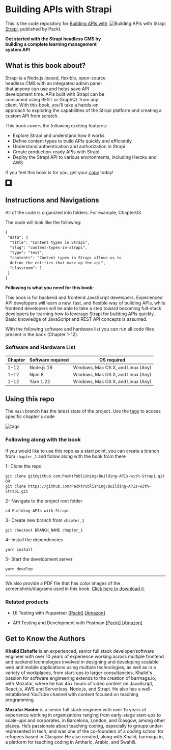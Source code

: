 # Building APIs with Strapi

<a href="https://www.packtpub.com/product/designing-web-apis-with-strapi/9781800560635?utm_source=github&utm_medium=repository&utm_campaign=9781800560635"><img src="https://static.packt-cdn.com/products/9781800560635/cover/smaller" alt="Building APIs with Strapi" height="256px" align="right"></a>

This is the code repository for [Building APIs with Strapi](https://www.packtpub.com/product/designing-web-apis-with-strapi/9781800560635?utm_source=github&utm_medium=repository&utm_campaign=9781800560635), published by Packt.

**Get started with the Strapi headless CMS by building a complete learning management system API**

## What is this book about?
Strapi is a Node.js-based, flexible, open-source headless CMS with an integrated admin panel that anyone can use and helps save API development time. APIs built with Strapi can be consumed using REST or GraphQL from any client. With this book, you'll take a hands-on approach to exploring the capabilities of the Strapi platform and creating a custom API from scratch.

This book covers the following exciting features:
* Explore Strapi and understand how it works
* Define content types to build APIs quickly and efficiently
* Understand authentication and authorization in Strapi
* Create production-ready APIs with Strapi
* Deploy the Strapi API to various environments, including Heroku and AWS

If you feel this book is for you, get your [copy](https://www.amazon.com/dp/180056063X) today!

<a href="https://www.packtpub.com/?utm_source=github&utm_medium=banner&utm_campaign=GitHubBanner"><img src="https://raw.githubusercontent.com/PacktPublishing/GitHub/master/GitHub.png" 
alt="https://www.packtpub.com/" border="5" /></a>


## Instructions and Navigations
All of the code is organized into folders. For example, Chapter03.

The code will look like the following:
```
{
 "data": {
  "title": "Content types in Strapi",
  "slug": "content-types-in-strapi",
  "type": "text",
  "contents": "Content types in Strapi allows us to
  define the entities that make up the api",
  "classroom": 1
 }
}
```

**Following is what you need for this book:**

This book is for backend and frontend JavaScript developers. Experienced API developers will learn a new, fast, and flexible way of building APIs, while frontend developers will be able to take a step toward becoming full-stack developers by learning how to leverage Strapi for building APIs quickly. Basic knowledge of JavaScript and REST API concepts is assumed.

With the following software and hardware list you can run all code files present in the book (Chapter 1-12).

### Software and Hardware List

| Chapter  | Software required                   | OS required                        |
| -------- | ------------------------------------| -----------------------------------|
| 1-12     | Node.js 16                          | Windows, Mac OS X, and Linux (Any) |
| 1-12     | Npm 8                               | Windows, Mac OS X, and Linux (Any) |
| 1-12     | Yarn 1.22                           | Windows, Mac OS X, and Linux (Any) |


## Using this repo

The `main` branch has the latest state of the project. Use the [tags](https://github.com/PacktPublishing/Building-APIs-with-Strapi/tags) to access specific chapter's code

<img width="1044" alt="tags" src="https://user-images.githubusercontent.com/3861725/147523326-1170e96c-832c-405a-ac9b-33bfed2bc1e1.png">

### Following along with the book

If you would like to use this repo as a start point, you can create a branch from `chapter_1` and follow along with the book from there

1- Clone the repo

```shell
git clone git@github.com:PacktPublishing/Building-APIs-with-Strapi.git
OR
git clone https://github.com/PacktPublishing/Building-APIs-with-Strapi.git
```

2- Navigate to the project root folder

```shell
cd Building-APIs-with-Strapi
```

3- Create new branch from `chapter_1`

```shell
git checkout BRANCH_NAME chapter_1
```

4- Install the dependencies

```shell
yarn install
```

5- Start the development server

```shell
yarn develop
```

<hr>

We also provide a PDF file that has color images of the screenshots/diagrams used in this book. [Click here to download it](https://static.packt-cdn.com/downloads/9781800560635_ColorImages.pdf).


### Related products <Other books you may enjoy>
* UI Testing with Puppeteer [[Packt]](https://www.packtpub.com/product/ui-testing-with-puppeteer/9781800206786?utm_source=github&utm_medium=repository&utm_campaign=9781800206786) [[Amazon]](https://www.amazon.com/dp/180020678X)

* API Testing and Development with Postman [[Packt]](https://www.packtpub.com/product/api-testing-and-development-with-postman/9781800569201?utm_source=github&utm_medium=repository&utm_campaign=9781800569201) [[Amazon]](https://www.amazon.com/dp/1800569203)

## Get to Know the Authors
**Khalid Elshafie**
is an experienced, senior full stack developer/software engineer with over 10 years of experience working across multiple frontend and backend technologies involved in designing and developing scalable web and mobile applications using multiple technologies, as well as in a variety of workplaces, from start-ups to larger consultancies. Khalid's passion for software engineering extends to the creation of barmaga.io, with Mozafar, where he has 45+ hours of video content on JavaScript, React.js, AWS and Serverless, Node.js, and Strapi. He also has a well-established YouTube channel with content focused on teaching programming. 

**Mozafar Haider**
is a senior full stack engineer with over 15 years of experience working in organizations ranging from early-stage start-ups to scale-ups and corporates, in Barcelona, London, and Glasgow, among other places. He’s passionate about teaching coding, especially to groups under-represented in tech, and was one of the co-founders of a coding school for refugees based in Glasgow. He also created, along with Khalid, barmaga.io, a platform for teaching coding in Amharic, Arabic, and Swahili.


